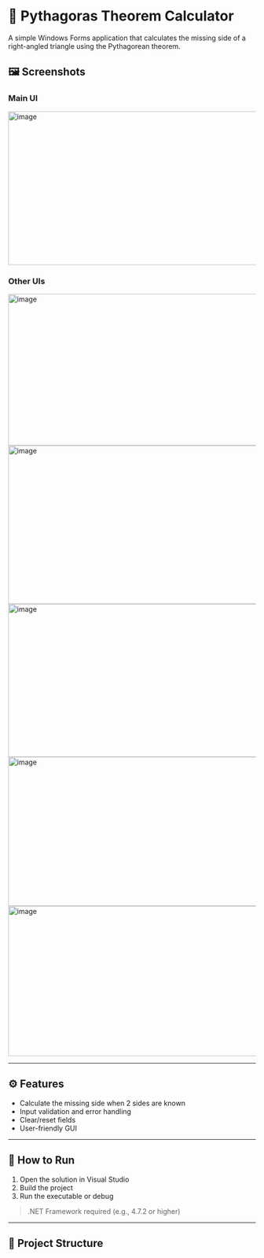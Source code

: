 # 📐 Pythagoras Theorem Calculator

A simple Windows Forms application that calculates the missing side of a right-angled triangle using the Pythagorean theorem.

## 🖼️ Screenshots

### Main UI
<img width="637" height="312" alt="image" src="https://github.com/user-attachments/assets/1f6b36e8-bc05-48e9-a72c-228ada5884dd" />

### Other UIs
<img width="635" height="308" alt="image" src="https://github.com/user-attachments/assets/10689434-3bca-42d1-a86d-3fdcb2b313c0" />
<img width="772" height="322" alt="image" src="https://github.com/user-attachments/assets/18b46523-59ce-4997-af36-550a622858e8" />
<img width="637" height="311" alt="image" src="https://github.com/user-attachments/assets/99d69d8f-c13f-4e8c-9137-586bc493f010" />
<img width="640" height="303" alt="image" src="https://github.com/user-attachments/assets/b4a374b8-53df-4698-be99-9b62b3cf8b4e" />
<img width="636" height="305" alt="image" src="https://github.com/user-attachments/assets/733dfa44-cf6e-4a58-96e4-c09dd4ddfa1b" />

---

## ⚙️ Features

- Calculate the missing side when 2 sides are known
- Input validation and error handling
- Clear/reset fields
- User-friendly GUI

---

## 🧪 How to Run

1. Open the solution in Visual Studio
2. Build the project
3. Run the executable or debug

> .NET Framework required (e.g., 4.7.2 or higher)

---

## 📁 Project Structure

